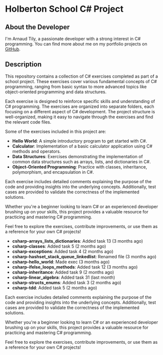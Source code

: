# Holberton School C# Project

## About the Developer
I'm Arnaud Tily, a passionate developer with a strong interest in C# programming. You can find more about me on my portfolio projects on [GitHub](https://github.com/Albaryys/Esperia).

## Description
This repository contains a collection of C# exercises completed as part of a school project. These exercises cover various fundamental concepts of C# programming, ranging from basic syntax to more advanced topics like object-oriented programming and data structures.

Each exercise is designed to reinforce specific skills and understanding of C# programming. The exercises are organized into separate folders, each focusing on a different aspect of C# development. The project structure is well-organized, making it easy to navigate through the exercises and find the relevant code files.

Some of the exercises included in this project are:
- **Hello World**: A simple introductory program to get started with C#.
- **Calculator**: Implementation of a basic calculator application using C# methods and operators.
- **Data Structures**: Exercises demonstrating the implementation of common data structures such as arrays, lists, and dictionaries in C#.
- **Object-Oriented Programming**: Practice with classes, inheritance, polymorphism, and encapsulation in C#.

Each exercise includes detailed comments explaining the purpose of the code and providing insights into the underlying concepts. Additionally, test cases are provided to validate the correctness of the implemented solutions.

Whether you're a beginner looking to learn C# or an experienced developer brushing up on your skills, this project provides a valuable resource for practicing and mastering C# programming.

Feel free to explore the exercises, contribute improvements, or use them as a reference for your own C# projects!

- **csharp-arrays_lists_dictionaries**: Added task 13 (3 months ago)
- **csharp-classes**: Added task 5 (2 months ago)
- **csharp-exceptions**: Added task 4 (2 months ago)
- **csharp-hashset_stack_queue_linkedlist**: Renamed file (3 months ago)
- **csharp-hello_world**: Made exec (3 months ago)
- **csharp-ifelse_loops_methods**: Added task 12 (3 months ago)
- **csharp-inheritance**: Added task 9 (2 months ago)
- **csharp-linear_algebra**: Added task 31 (last month)
- **csharp-structs_enums**: Added task 3 (2 months ago)
- **csharp-tdd**: Added task 5 (2 months ago)

Each exercise includes detailed comments explaining the purpose of the code and providing insights into the underlying concepts. Additionally, test cases are provided to validate the correctness of the implemented solutions.

Whether you're a beginner looking to learn C# or an experienced developer brushing up on your skills, this project provides a valuable resource for practicing and mastering C# programming.

Feel free to explore the exercises, contribute improvements, or use them as a reference for your own C# projects!
